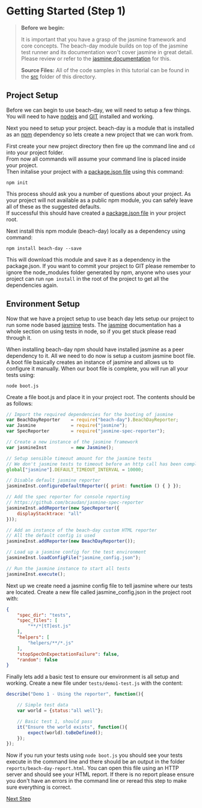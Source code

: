 # Getting Started (Step 1)

> **Before we begin:** 
> 
> It is important that you have a grasp of the jasmine framework and core concepts.
> The beach-day module builds on top of the jasmine test runner and its documentation won't cover jasmine in great detail. 
> Please review or refer to the [jasmine documentation](http://jasmine.github.io/edge) for this.
> 
> **Source Files:**
> All of the code samples in this tutorial can be found in the [src](src) folder of this directory. 

## Project Setup
Before we can begin to use beach-day, we will need to setup a few things.
You will need to have [nodejs](https://nodejs.org/en/) and [GIT](https://git-scm.com/) installed and working.

Next you need to setup your project. beach-day is a module that is installed as an [npm](https://www.npmjs.com/) dependency so lets create a new project that we can work from.

First create your new project directory then fire up the command line and `cd` into your project folder.  
From now all commands will assume your command line is placed inside your project.  
Then initalise your project with a [package.json file](https://docs.npmjs.com/getting-started/using-a-package.json) using this command:  
```
npm init
```

This process should ask you a number of questions about your project. As your project will not available as a public npm module, you can safely leave all of these as the suggested defaults.  
If successful this should have created a [package.json file](https://docs.npmjs.com/getting-started/using-a-package.json) in your project root.
  
  
Next install this npm module (beach-day) locally as a dependency using command:  

```
npm install beach-day --save
```
This will download this module and save it as a dependency in the package.json. If you want to commit your project to GIT please remember to ignore the node_modules folder generated by npm, anyone who uses your project can run `npm install` in the root of the project to get all the dependencies again.

## Environment Setup


Now that we have a project setup to use beach day lets setup our project to run some node based [jasmine](http://jasmine.github.io/edge/introduction.html) tests.
The [jasmine](http://jasmine.github.io/edge/node.html) documentation has a whole section on using tests in node, so if you get stuck please read through it.

When installing beach-day npm should have installed jasmine as a peer dependency to it. All we need to do now is setup a custom jasmine boot file. 
A boot file basically creates an instance of jasmine and allows us to configure it manually.
When our boot file is complete, you will run all your tests using:
```
node boot.js
```

Create a file boot.js and place it in your project root. The contents should be as follows:
``` javascript
// Import the required dependencies for the booting of jasmine
var BeachDayReporter    = require("beach-day").BeachDayReporter;
var Jasmine             = require("jasmine");
var SpecReporter        = require("jasmine-spec-reporter");

// Create a new instance of the jasmine framework
var jasmineInst         = new Jasmine();

// Setup sensible timeout amount for the jasmine tests
// We don't jasmine tests to timeout before an http call has been completed
global["jasmine"].DEFAULT_TIMEOUT_INTERVAL = 10000;

// Disable default jasmine reporter
jasmineInst.configureDefaultReporter({ print: function () { } });

// Add the spec reporter for console reporting
// https://github.com/bcaudan/jasmine-spec-reporter
jasmineInst.addReporter(new SpecReporter({
    displayStacktrace: "all"
}));

// Add an instance of the beach-day custom HTML reporter
// All the default config is used
jasmineInst.addReporter(new BeachDayReporter());

// Load up a jasmine config for the test environment
jasmineInst.loadConfigFile("jasmine_config.json");

// Run the jasmine instance to start all tests
jasmineInst.execute();
```


Next up we create need a jasmine config file to tell jasmine where our tests are located. Create a new file called jasmine_config.json in the project root with:

``` json
{
    "spec_dir": "tests",
    "spec_files": [
        "**/*[tT]est.js"
    ],
    "helpers": [
        "helpers/**/*.js"
    ],
    "stopSpecOnExpectationFailure": false,
    "random": false
}
```

Finally lets add a basic test to ensure our environment is all setup and working. Create a new file under `tests/demo1-test.js` with the content:
```javascript
describe("Demo 1 - Using the reporter", function(){

    // Simple test data
    var world = {status:"all well"};

    // Basic test 1, should pass
    it("Ensure the world exists", function(){
        expect(world).toBeDefined();
    });
});
```

Now if you run your tests using `node boot.js` you should see your tests execute in the command line and there should be an output in the folder `reports/beach-day-report.html`. You can open this file using an HTTP server and should see your HTML report.
If there is no report please ensure you don't have an errors in the command line or reread this step to make sure everything is correct.

[Next Step](step2.md)